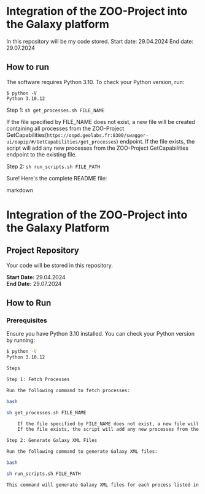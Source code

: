 # Integration of the ZOO-Project into the Galaxy platform

In this repository will be my code stored.
Start date: 29.04.2024
End date: 29.07.2024

## How to run
The software requires Python 3.10. To check your Python version, run:



    $ python -V
    Python 3.10.12

Step 1:
    `sh get_processes.sh FILE_NAME`


    
If the file specified by FILE_NAME does not exist, a new file will be created containing all processes from the ZOO-Project GetCapabilities(`https://ospd.geolabs.fr:8300/swagger-ui/oapip/#/GetCapabilities/get_processes`)
 endpoint.
If the file exists, the script will add any new processes from the ZOO-Project GetCapabilities endpoint to the existing file.

Step 2: `sh run_scripts.sh FILE_PATH`

Sure! Here's the complete README file:

markdown

# Integration of the ZOO-Project into the Galaxy Platform

## Project Repository
Your code will be stored in this repository.

**Start Date:** 29.04.2024  
**End Date:** 29.07.2024

## How to Run

### Prerequisites
Ensure you have Python 3.10 installed. You can check your Python version by running:

```bash
$ python -V
Python 3.10.12

Steps

Step 1: Fetch Processes

Run the following command to fetch processes:

bash

sh get_processes.sh FILE_NAME

    If the file specified by FILE_NAME does not exist, a new file will be created containing all processes from the ZOO-Project GetCapabilities endpoint.
    If the file exists, the script will add any new processes from the ZOO-Project GetCapabilities endpoint to the existing file.

Step 2: Generate Galaxy XML Files

Run the following command to generate Galaxy XML files:

bash

sh run_scripts.sh FILE_PATH

This command will generate Galaxy XML files for each process listed in the specified process file.





